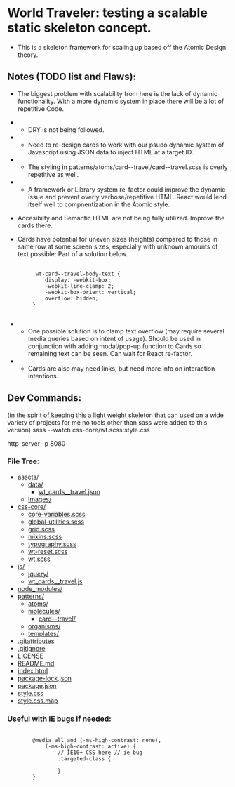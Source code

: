 # World Traveler: testing a scalable static skeleton concept.

- This is a skeleton framework for scaling up based off the Atomic Design theory.

## Notes (TODO list and Flaws):

- The biggest problem with scalability from here is the lack of dynamic functionality. With a more dynamic system in place there will be a lot of repetitive Code.
- - DRY is not being followed.
- - Need to re-design cards to work with our psudo dynamic system of Javascript using JSON data to inject HTML at a target ID.
- - The styling in patterns/atoms/card--travel/card--travel.scss is overly repetitive as well.
- - A framework or Library system re-factor could improve the dynamic issue and prevent overly verbose/repetitive HTML. React would lend itself well to compnentization in the Atomic style.

- Accesibilty and Semantic HTML are not being fully utilized. Improve the cards there.

- Cards have potential for uneven sizes (heights) compared to those in same row at some screen sizes, especially with unknown amounts of text possible: Part of a solution below.
<pre>
    <code>
        .wt-card--travel-body-text {
            display: -webkit-box;
            -webkit-line-clamp: 2;
            -webkit-box-orient: vertical;
            overflow: hidden;
        }        
    </code>
</pre>
- - One possible solution is to clamp text overflow (may require several media queries based on intent of usage). Should be used in conjunction with adding modal/pop-up function to Cards so remaining text can be seen. Can wait for React re-factor.
- - Cards are also may need links, but need more info on interaction intentions.

## Dev Commands:

(in the spirit of keeping this a light weight skeleton that can used on a wide variety of projects for me no tools other than sass were added to this version)
sass --watch css-core/wt.scss:style.css

http-server -p 8080

### File Tree:

- [assets/](./world-traveler/assets)
  - [data/](./world-traveler/assets/data)
    - [wt_cards\_\_travel.json](./world-traveler/assets/data/wt_cards__travel.json)
  - [images/](./world-traveler/assets/images)
- [css-core/](./world-traveler/css-core)
  - [core-variables.scss](./world-traveler/css-core/core-variables.scss)
  - [global-utilities.scss](./world-traveler/css-core/global-utilities.scss)
  - [grid.scss](./world-traveler/css-core/grid.scss)
  - [mixins.scss](./world-traveler/css-core/mixins.scss)
  - [typography.scss](./world-traveler/css-core/typography.scss)
  - [wt-reset.scss](./world-traveler/css-core/wt-reset.scss)
  - [wt.scss](./world-traveler/css-core/wt.scss)
- [js/](./world-traveler/js)
  - [jquery/](./world-traveler/js/jquery)
  - [wt_cards\_\_travel.js](./world-traveler/js/wt_cards__travel.js)
- [node_modules/](./world-traveler/node_modules)
- [patterns/](./world-traveler/patterns)
  - [atoms/](./world-traveler/patterns/atoms)
  - [molecules/](./world-traveler/patterns/molecules)
    - [card--travel/](./molecules/card--travel)
  - [organisms/](./world-traveler/patterns/organisms)
  - [templates/](./world-traveler/patterns/templates)
- [.gitattributes](./world-traveler/.gitattributes)
- [.gitignore](./world-traveler/.gitignore)
- [LICENSE](./world-traveler/LICENSE)
- [README.md](./world-traveler/README.md)
- [index.html](./world-traveler/index.html)
- [package-lock.json](./world-traveler/package-lock.json)
- [package.json](./world-traveler/package.json)
- [style.css](./world-traveler/style.css)
- [style.css.map](./world-traveler/style.css.map)

### Useful with IE bugs if needed:

<pre>
    <code>
        @media all and (-ms-high-contrast: none),
            (-ms-high-contrast: active) {
                // IE10+ CSS here // ie bug
                .targeted-class {
                    <!-- do stuff here -->
                }            
        }
    </code>
</pre>

